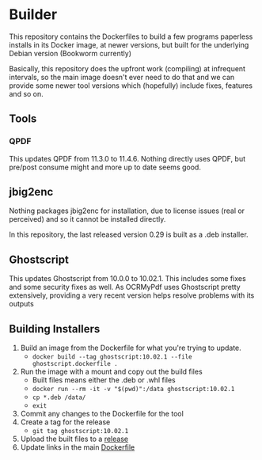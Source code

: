 # Builder

This repository contains the Dockerfiles to build a few programs paperless
installs in its Docker image, at newer versions, but built for the underlying
Debian version (Bookworm currently)

Basically, this repository does the upfront work (compiling) at infrequent intervals,
so the main image doesn't ever need to do that and we can provide some newer
tool versions which (hopefully) include fixes, features and so on.

## Tools

### QPDF

This updates QPDF from 11.3.0 to 11.4.6.  Nothing directly uses QPDF, but
pre/post consume might and more up to date seems good.

## jbig2enc

Nothing packages jbig2enc for installation, due to license issues (real or
perceived) and so it cannot be installed directly.

In this repository, the last released version 0.29 is built as a .deb installer.

## Ghostscript

This updates Ghostscript from 10.0.0 to 10.02.1.  This includes some fixes and
some security fixes as well.  As OCRMyPdf uses Ghostscript pretty extensively,
providing a very recent version helps resolve problems with its outputs

## Building Installers

1. Build an image from the Dockerfile for what you're trying to update.
    - `docker build --tag ghostscript:10.02.1 --file ghostscript.dockerfile .`
1. Run the image with a mount and copy out the build files
    - Built files means either the .deb or .whl files
    - `docker run --rm -it -v "$(pwd)":/data ghostscript:10.02.1`
    - `cp *.deb /data/`
    - `exit`
1. Commit any changes to the Dockerfile for the tool
1. Create a tag for the release
    - `git tag ghostscript:10.02.1`
1. Upload the built files to a [release](https://github.com/paperless-ngx/builder/releases)
1. Update links in the main [Dockerfile](https://github.com/paperless-ngx/paperless-ngx/blob/dev/Dockerfile)
